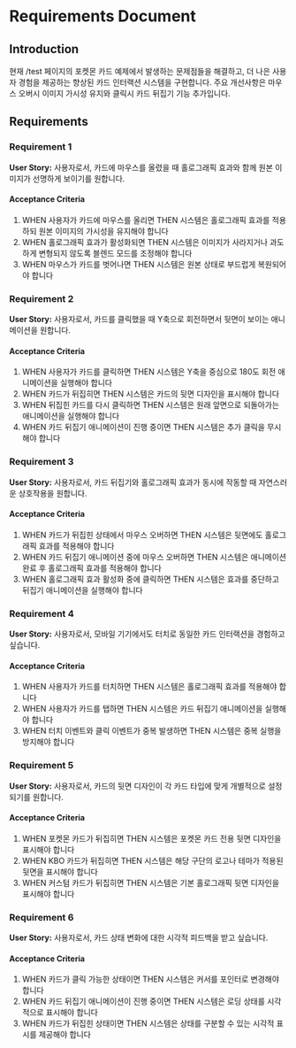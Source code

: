 # Requirements Document

## Introduction

현재 /test 페이지의 포켓몬 카드 예제에서 발생하는 문제점들을 해결하고, 더 나은 사용자 경험을 제공하는 향상된 카드 인터랙션 시스템을 구현합니다. 주요 개선사항은 마우스 오버시 이미지 가시성 유지와 클릭시 카드 뒤집기 기능 추가입니다.

## Requirements

### Requirement 1

**User Story:** 사용자로서, 카드에 마우스를 올렸을 때 홀로그래픽 효과와 함께 원본 이미지가 선명하게 보이기를 원합니다.

#### Acceptance Criteria

1. WHEN 사용자가 카드에 마우스를 올리면 THEN 시스템은 홀로그래픽 효과를 적용하되 원본 이미지의 가시성을 유지해야 합니다
2. WHEN 홀로그래픽 효과가 활성화되면 THEN 시스템은 이미지가 사라지거나 과도하게 변형되지 않도록 블렌드 모드를 조정해야 합니다
3. WHEN 마우스가 카드를 벗어나면 THEN 시스템은 원본 상태로 부드럽게 복원되어야 합니다

### Requirement 2

**User Story:** 사용자로서, 카드를 클릭했을 때 Y축으로 회전하면서 뒷면이 보이는 애니메이션을 원합니다.

#### Acceptance Criteria

1. WHEN 사용자가 카드를 클릭하면 THEN 시스템은 Y축을 중심으로 180도 회전 애니메이션을 실행해야 합니다
2. WHEN 카드가 뒤집히면 THEN 시스템은 카드의 뒷면 디자인을 표시해야 합니다
3. WHEN 뒤집힌 카드를 다시 클릭하면 THEN 시스템은 원래 앞면으로 되돌아가는 애니메이션을 실행해야 합니다
4. WHEN 카드 뒤집기 애니메이션이 진행 중이면 THEN 시스템은 추가 클릭을 무시해야 합니다

### Requirement 3

**User Story:** 사용자로서, 카드 뒤집기와 홀로그래픽 효과가 동시에 작동할 때 자연스러운 상호작용을 원합니다.

#### Acceptance Criteria

1. WHEN 카드가 뒤집힌 상태에서 마우스 오버하면 THEN 시스템은 뒷면에도 홀로그래픽 효과를 적용해야 합니다
2. WHEN 카드 뒤집기 애니메이션 중에 마우스 오버하면 THEN 시스템은 애니메이션 완료 후 홀로그래픽 효과를 적용해야 합니다
3. WHEN 홀로그래픽 효과 활성화 중에 클릭하면 THEN 시스템은 효과를 중단하고 뒤집기 애니메이션을 실행해야 합니다

### Requirement 4

**User Story:** 사용자로서, 모바일 기기에서도 터치로 동일한 카드 인터랙션을 경험하고 싶습니다.

#### Acceptance Criteria

1. WHEN 사용자가 카드를 터치하면 THEN 시스템은 홀로그래픽 효과를 적용해야 합니다
2. WHEN 사용자가 카드를 탭하면 THEN 시스템은 카드 뒤집기 애니메이션을 실행해야 합니다
3. WHEN 터치 이벤트와 클릭 이벤트가 중복 발생하면 THEN 시스템은 중복 실행을 방지해야 합니다

### Requirement 5

**User Story:** 사용자로서, 카드의 뒷면 디자인이 각 카드 타입에 맞게 개별적으로 설정되기를 원합니다.

#### Acceptance Criteria

1. WHEN 포켓몬 카드가 뒤집히면 THEN 시스템은 포켓몬 카드 전용 뒷면 디자인을 표시해야 합니다
2. WHEN KBO 카드가 뒤집히면 THEN 시스템은 해당 구단의 로고나 테마가 적용된 뒷면을 표시해야 합니다
3. WHEN 커스텀 카드가 뒤집히면 THEN 시스템은 기본 홀로그래픽 뒷면 디자인을 표시해야 합니다

### Requirement 6

**User Story:** 사용자로서, 카드 상태 변화에 대한 시각적 피드백을 받고 싶습니다.

#### Acceptance Criteria

1. WHEN 카드가 클릭 가능한 상태이면 THEN 시스템은 커서를 포인터로 변경해야 합니다
2. WHEN 카드 뒤집기 애니메이션이 진행 중이면 THEN 시스템은 로딩 상태를 시각적으로 표시해야 합니다
3. WHEN 카드가 뒤집힌 상태이면 THEN 시스템은 상태를 구분할 수 있는 시각적 표시를 제공해야 합니다